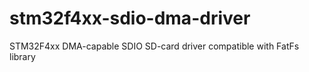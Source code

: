 # stm32f4xx-sdio-dma-driver
STM32F4xx DMA-capable SDIO SD-card driver compatible with FatFs library

